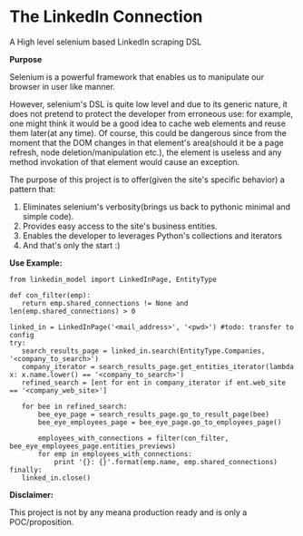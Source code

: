 # The LinkedIn Connection

A High level selenium based LinkedIn scraping DSL

**Purpose**

Selenium is a powerful framework that enables us to manipulate our browser in user like manner.

However, selenium&#39;s DSL is quite low level and due to its generic nature, it does not pretend to protect the developer from erroneous use: for example, one might think it would be a good idea to cache web elements and reuse them later(at any time). Of course, this could be dangerous since from the moment that the DOM changes in that element&#39;s area(should it be a page refresh, node deletion/manipulation etc.), the element is useless and any method invokation of that element would cause an exception.

The purpose of this project is to offer(given the site&#39;s specific behavior) a pattern that:

1. Eliminates selenium&#39;s verbosity(brings us back to pythonic minimal and simple code).
2. Provides easy access to the site&#39;s business entities.
3. Enables the developer to leverages Python&#39;s collections and iterators
4. And that&#39;s only the start :)

**Use Example:**

```
from linkedin_model import LinkedInPage, EntityType

def con_filter(emp):
   return emp.shared_connections != None and len(emp.shared_connections) > 0

linked_in = LinkedInPage('<mail_address>', '<pwd>') #todo: transfer to config
try:
   search_results_page = linked_in.search(EntityType.Companies, '<company_to_search>')
   company_iterator = search_results_page.get_entities_iterator(lambda x: x.name.lower() == '<company_to_search>')
   refined_search = [ent for ent in company_iterator if ent.web_site == '<company_web_site>']

   for bee in refined_search:
       bee_eye_page = search_results_page.go_to_result_page(bee)
       bee_eye_employees_page = bee_eye_page.go_to_employees_page()

       employees_with_connections = filter(con_filter,  bee_eye_employees_page.entities_previews)
       for emp in employees_with_connections:
           print '{}: {}'.format(emp.name, emp.shared_connections)
finally:
   linked_in.close()
```

**Disclaimer:**

This project is not by any meana production ready and is only a POC/proposition.